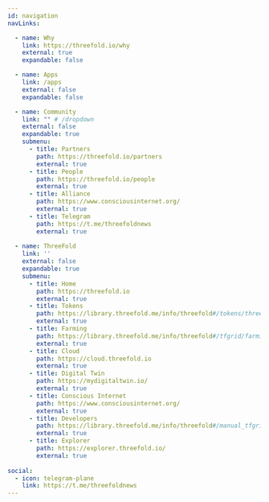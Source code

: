 ```yaml
---
id: navigation
navLinks:

  - name: Why
    link: https://threefold.io/why
    external: true
    expandable: false

  - name: Apps
    link: /apps
    external: false
    expandable: false

  - name: Community
    link: "" # /dropdown
    external: false
    expandable: true
    submenu:
      - title: Partners
        path: https://threefold.io/partners
        external: true
      - title: People
        path: https://threefold.io/people
        external: true      
      - title: Alliance
        path: https://www.consciousinternet.org/
        external: true
      - title: Telegram
        path: https://t.me/threefoldnews
        external: true   
 
  - name: ThreeFold
    link: ''
    external: false
    expandable: true
    submenu:     
      - title: Home
        path: https://threefold.io
        external: true    
      - title: Tokens
        path: https://library.threefold.me/info/threefold#/tokens/threefold__how_to_buy
        external: true
      - title: Farming
        path: https://library.threefold.me/info/threefold#/tfgrid/farming/threefold__start_farming
        external: true
      - title: Cloud
        path: https://cloud.threefold.io
        external: true
      - title: Digital Twin
        path: https://mydigitaltwin.io/
        external: true
      - title: Conscious Internet
        path: https://www.consciousinternet.org/
        external: true        
      - title: Developers
        path: https://library.threefold.me/info/threefold#/manual_tfgrid3/threefold__manual3_home/
        external: true
      - title: Explorer
        path: https://explorer.threefold.io/
        external: true          
        
social:
  - icon: telegram-plane
    link: https://t.me/threefoldnews
---
```

